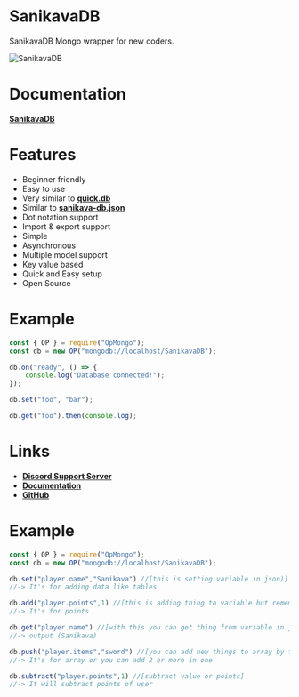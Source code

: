 # SanikavaDB
SanikavaDB Mongo wrapper for new coders.

![SanikavaDB](https://nodei.co/npm/OpMongo.png)

# Documentation
**[SanikavaDB](https://OpMongo.js.org)**

# Features
- Beginner friendly
- Easy to use
- Very similar to **[quick.db](https://npmjs.com/package/quick.db)**
- Similar to  **[sanikava-db.json](https://npmjs.com/package/sanikava-db.json)**
- Dot notation support
- Import & export support
- Simple
- Asynchronous
- Multiple model support
- Key value based
- Quick and Easy setup
- Open Source 

# Example

```js
const { OP } = require("OpMongo");
const db = new OP("mongodb://localhost/SanikavaDB");

db.on("ready", () => {
    console.log("Database connected!");
});

db.set("foo", "bar");

db.get("foo").then(console.log);
```


# Links
- **[Discord Support Server](https://discord.gg/bG7875u8qA)**
- **[Documentation](https://OpMongo.js.org)**
- **[GitHub](https://github.com/sanikava/OpMongo)**

# Example

```js
const { OP } = require("OpMongo");
const db = new OP("mongodb://localhost/SanikavaDB");

db.set("player.name","Sanikava") //[this is setting variable in json)]
//-> It's for adding data like tables

db.add("player.points",1) //[this is adding thing to variable but remember you have to use outside of quotation marks (") or (`) ]
//-> It's for points

db.get("player.name") //[with this you can get thing from variable in json our how many points user have.]
//-> output (Sanikava)

db.push("player.items","sword") //[you can add new things to array by this you can add more data in one user without removing other data]
//-> It's for array or you can add 2 or more in one

db.subtract("player.points",1) //[subtract value or points]
//-> It will subtract points of user
```
